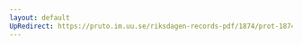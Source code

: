 ```yaml
---
layout: default
UpRedirect: https://pruto.im.uu.se/riksdagen-records-pdf/1874/prot-1874--fk--116/prot-1874--fk--116_003.pdf
---
```

